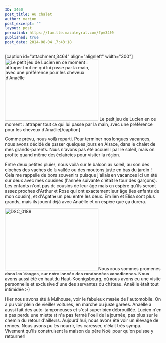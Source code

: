 ```yaml
---
ID: 3460
post_title: Au chalet
author: marion
post_excerpt: ""
layout: post
permalink: https://famille.mazaleyrat.com/?p=3460
published: true
post_date: 2014-08-04 17:43:18
---
```

[caption id="attachment_3464" align="alignleft" width="300"]<a href="http://famille.mazaleyrat.com/wp-content/uploads/2014/07/DSC_0114.jpg"><img class="size-medium wp-image-3464" alt="Le petit jeu de Lucien en ce moment : attraper tout ce qui lui passe par la main, avec une préférence pour les cheveux d'Anaëlle" src="http://famille.mazaleyrat.com/wp-content/uploads/2014/07/DSC_0114-300x199.jpg" width="300" height="199" /></a> Le petit jeu de Lucien en ce moment : attraper tout ce qui lui passe par la main, avec une préférence pour les cheveux d'Anaëlle[/caption]

Comme prévu, nous voilà reparti. Pour terminer nos longues vacances, nous avons décidé de passer quelques jours en Alsace, dans le chalet de mes grands-parents. Nous n'avons pas été accueilli par le soleil, mais on profite quand même des éclaircies pour visiter la région.

Entre deux petites pluies, nous voilà sur le balcon au soleil, au son des cloches des vaches de la vallée ou des moutons juste en bas du jardin ! Cela me rappelle de bons souvenirs puisque j'allais en vacances ici un été sur deux avec mes cousines (l'année suivante c'était le tour des garçons). Les enfants n'ont pas de cousins de leur âge mais on espère qu'ils seront assez proches d'Arthur et Rose qui ont exactement leur âge (les enfants de mon cousin), et d'Agathe un peu entre les deux. Emilien et Elisa sont plus grands, mais ils jouent déjà avec Anaëlle et on espère que ça durera.

<a href="http://famille.mazaleyrat.com/wp-content/uploads/2014/07/DSC_0189.jpg"><img class="alignright size-medium wp-image-3467" alt="DSC_0189" src="http://famille.mazaleyrat.com/wp-content/uploads/2014/07/DSC_0189-300x199.jpg" width="300" height="199" /></a>Nous nous sommes promenés dans les Vosges, sur notre lancée des randonnées canadiennes. Nous avons aussi été en haut du Haut-Koenigsbourg, où nous avons eu une visite personnelle et exclusive d'une des servantes du château. Anaëlle était tout intimidée :-)

Hier nous avons été à Mulhouse, voir le fabuleux musée de l'automobile. On a pu voir plein de vieilles voitures, en marche ou juste garées. Anaëlle a aussi fait des auto-tamponeuses et s'est super bien débrouillée. Lucien n'en a pas perdu une miette et n'a pas fermé l'oeil de la journée, pas plus sur le chemin du retour d'ailleurs. Aujourd'hui, nous avons été voir un élevage de rennes. Nous avons pu les nourrir, les caresser, c'était très sympa. Vivement qu'ils construisent la maison du père Noël pour qu'on puisse y retourner!